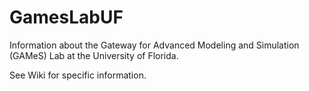# GamesLabUF
Information about the Gateway for Advanced Modeling and Simulation (GAMeS) Lab at the University of Florida.

See Wiki for specific information.
